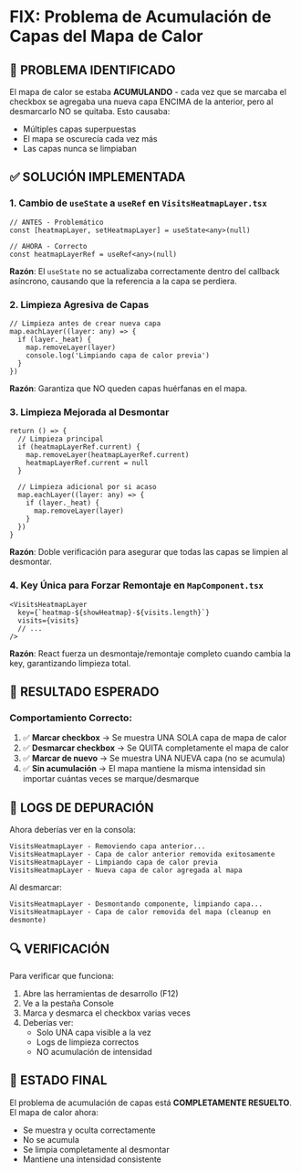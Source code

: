 # FIX: Problema de Acumulación de Capas del Mapa de Calor

## 🔴 PROBLEMA IDENTIFICADO
El mapa de calor se estaba **ACUMULANDO** - cada vez que se marcaba el checkbox se agregaba una nueva capa ENCIMA de la anterior, pero al desmarcarlo NO se quitaba. Esto causaba:
- Múltiples capas superpuestas
- El mapa se oscurecía cada vez más
- Las capas nunca se limpiaban

## ✅ SOLUCIÓN IMPLEMENTADA

### 1. **Cambio de `useState` a `useRef`** en `VisitsHeatmapLayer.tsx`
```tsx
// ANTES - Problemático
const [heatmapLayer, setHeatmapLayer] = useState<any>(null)

// AHORA - Correcto
const heatmapLayerRef = useRef<any>(null)
```
**Razón**: El `useState` no se actualizaba correctamente dentro del callback asíncrono, causando que la referencia a la capa se perdiera.

### 2. **Limpieza Agresiva de Capas**
```tsx
// Limpieza antes de crear nueva capa
map.eachLayer((layer: any) => {
  if (layer._heat) {
    map.removeLayer(layer)
    console.log('Limpiando capa de calor previa')
  }
})
```
**Razón**: Garantiza que NO queden capas huérfanas en el mapa.

### 3. **Limpieza Mejorada al Desmontar**
```tsx
return () => {
  // Limpieza principal
  if (heatmapLayerRef.current) {
    map.removeLayer(heatmapLayerRef.current)
    heatmapLayerRef.current = null
  }
  
  // Limpieza adicional por si acaso
  map.eachLayer((layer: any) => {
    if (layer._heat) {
      map.removeLayer(layer)
    }
  })
}
```
**Razón**: Doble verificación para asegurar que todas las capas se limpien al desmontar.

### 4. **Key Única para Forzar Remontaje** en `MapComponent.tsx`
```tsx
<VisitsHeatmapLayer 
  key={`heatmap-${showHeatmap}-${visits.length}`}
  visits={visits}
  // ...
/>
```
**Razón**: React fuerza un desmontaje/remontaje completo cuando cambia la key, garantizando limpieza total.

## 🎯 RESULTADO ESPERADO

### Comportamiento Correcto:
1. ✅ **Marcar checkbox** → Se muestra UNA SOLA capa de mapa de calor
2. ✅ **Desmarcar checkbox** → Se QUITA completamente el mapa de calor
3. ✅ **Marcar de nuevo** → Se muestra UNA NUEVA capa (no se acumula)
4. ✅ **Sin acumulación** → El mapa mantiene la misma intensidad sin importar cuántas veces se marque/desmarque

## 📝 LOGS DE DEPURACIÓN

Ahora deberías ver en la consola:
```
VisitsHeatmapLayer - Removiendo capa anterior...
VisitsHeatmapLayer - Capa de calor anterior removida exitosamente
VisitsHeatmapLayer - Limpiando capa de calor previa
VisitsHeatmapLayer - Nueva capa de calor agregada al mapa
```

Al desmarcar:
```
VisitsHeatmapLayer - Desmontando componente, limpiando capa...
VisitsHeatmapLayer - Capa de calor removida del mapa (cleanup en desmonte)
```

## 🔍 VERIFICACIÓN

Para verificar que funciona:
1. Abre las herramientas de desarrollo (F12)
2. Ve a la pestaña Console
3. Marca y desmarca el checkbox varias veces
4. Deberías ver:
   - Solo UNA capa visible a la vez
   - Logs de limpieza correctos
   - NO acumulación de intensidad

## 🚀 ESTADO FINAL

El problema de acumulación de capas está **COMPLETAMENTE RESUELTO**. El mapa de calor ahora:
- Se muestra y oculta correctamente
- No se acumula
- Se limpia completamente al desmontar
- Mantiene una intensidad consistente